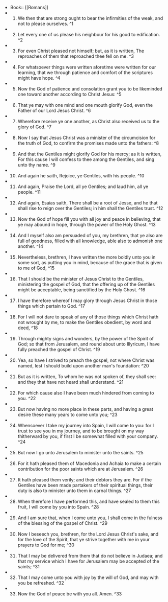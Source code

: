 - Book:: [[Romans]]
- 1. We then that are strong ought to bear the infirmities of the weak, and not to please ourselves. ^1
- 2. Let every one of us please his neighbour for his good to edification. ^2
- 3. For even Christ pleased not himself; but, as it is written, The reproaches of them that reproached thee fell on me. ^3
- 4. For whatsoever things were written aforetime were written for our learning, that we through patience and comfort of the scriptures might have hope. ^4
- 5. Now the God of patience and consolation grant you to be likeminded one toward another according to Christ Jesus: ^5
- 6. That ye may with one mind and one mouth glorify God, even the Father of our Lord Jesus Christ. ^6
- 7. Wherefore receive ye one another, as Christ also received us to the glory of God. ^7
- 8. Now I say that Jesus Christ was a minister of the circumcision for the truth of God, to confirm the promises made unto the fathers: ^8
- 9. And that the Gentiles might glorify God for his mercy; as it is written, For this cause I will confess to thee among the Gentiles, and sing unto thy name. ^9
- 10. And again he saith, Rejoice, ye Gentiles, with his people. ^10
- 11. And again, Praise the Lord, all ye Gentiles; and laud him, all ye people. ^11
- 12. And again, Esaias saith, There shall be a root of Jesse, and he that shall rise to reign over the Gentiles; in him shall the Gentiles trust. ^12
- 13. Now the God of hope fill you with all joy and peace in believing, that ye may abound in hope, through the power of the Holy Ghost. ^13
- 14. And I myself also am persuaded of you, my brethren, that ye also are full of goodness, filled with all knowledge, able also to admonish one another. ^14
- 15. Nevertheless, brethren, I have written the more boldly unto you in some sort, as putting you in mind, because of the grace that is given to me of God, ^15
- 16. That I should be the minister of Jesus Christ to the Gentiles, ministering the gospel of God, that the offering up of the Gentiles might be acceptable, being sanctified by the Holy Ghost. ^16
- 17. I have therefore whereof I may glory through Jesus Christ in those things which pertain to God. ^17
- 18. For I will not dare to speak of any of those things which Christ hath not wrought by me, to make the Gentiles obedient, by word and deed, ^18
- 19. Through mighty signs and wonders, by the power of the Spirit of God; so that from Jerusalem, and round about unto Illyricum, I have fully preached the gospel of Christ. ^19
- 20. Yea, so have I strived to preach the gospel, not where Christ was named, lest I should build upon another man's foundation: ^20
- 21. But as it is written, To whom he was not spoken of, they shall see: and they that have not heard shall understand. ^21
- 22. For which cause also I have been much hindered from coming to you. ^22
- 23. But now having no more place in these parts, and having a great desire these many years to come unto you; ^23
- 24. Whensoever I take my journey into Spain, I will come to you: for I trust to see you in my journey, and to be brought on my way thitherward by you, if first I be somewhat filled with your company. ^24
- 25. But now I go unto Jerusalem to minister unto the saints. ^25
- 26. For it hath pleased them of Macedonia and Achaia to make a certain contribution for the poor saints which are at Jerusalem. ^26
- 27. It hath pleased them verily; and their debtors they are. For if the Gentiles have been made partakers of their spiritual things, their duty is also to minister unto them in carnal things. ^27
- 28. When therefore I have performed this, and have sealed to them this fruit, I will come by you into Spain. ^28
- 29. And I am sure that, when I come unto you, I shall come in the fulness of the blessing of the gospel of Christ. ^29
- 30. Now I beseech you, brethren, for the Lord Jesus Christ's sake, and for the love of the Spirit, that ye strive together with me in your prayers to God for me; ^30
- 31. That I may be delivered from them that do not believe in Judaea; and that my service which I have for Jerusalem may be accepted of the saints; ^31
- 32. That I may come unto you with joy by the will of God, and may with you be refreshed. ^32
- 33. Now the God of peace be with you all. Amen. ^33
